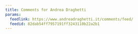 ```yaml
---
title: Comments for Andrea Draghetti
params:
  feedlink: https://www.andreadraghetti.it/comments/feed/
  feedid: 82dab54ff7957191ff3243110b22a2b1
---
```

